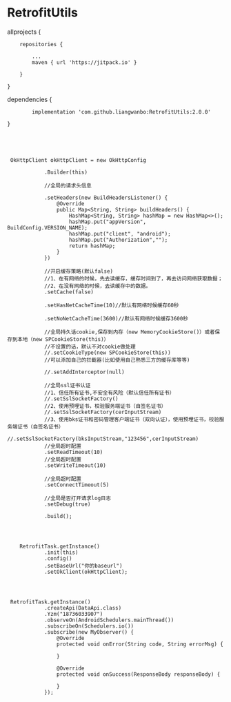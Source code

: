 # RetrofitUtils

allprojects {

		repositories {
		
			...
			maven { url 'https://jitpack.io' }
			
		}
		
	}
	
  
  dependencies {
  
	        implementation 'com.github.liangwanbo:RetrofitUtils:2.0.0'
		
	}
	
	
	
	
	
	 OkHttpClient okHttpClient = new OkHttpConfig
	 
                .Builder(this)
		
                //全局的请求头信息
		
                .setHeaders(new BuildHeadersListener() {
                    @Override
                    public Map<String, String> buildHeaders() {
                        HashMap<String, String> hashMap = new HashMap<>();
                        hashMap.put("appVersion", BuildConfig.VERSION_NAME);
                        hashMap.put("client", "android");
                        hashMap.put("Authorization","");
                        return hashMap;
                    }
                })
		
                //开启缓存策略(默认false)
                //1、在有网络的时候，先去读缓存，缓存时间到了，再去访问网络获取数据；
                //2、在没有网络的时候，去读缓存中的数据。
                .setCache(false)
		
                .setHasNetCacheTime(10)//默认有网络时候缓存60秒
		
                .setNoNetCacheTime(3600)//默认有网络时候缓存3600秒
		
                //全局持久话cookie,保存到内存（new MemoryCookieStore()）或者保存到本地（new SPCookieStore(this)）
                //不设置的话，默认不对cookie做处理
                //.setCookieType(new SPCookieStore(this))
                //可以添加自己的拦截器(比如使用自己熟悉三方的缓存库等等)
		
                //.setAddInterceptor(null)
		
                //全局ssl证书认证
                //1、信任所有证书,不安全有风险（默认信任所有证书）
                //.setSslSocketFactory()
                //2、使用预埋证书，校验服务端证书（自签名证书）
                //.setSslSocketFactory(cerInputStream)
                //3、使用bks证书和密码管理客户端证书（双向认证），使用预埋证书，校验服务端证书（自签名证书）
                //.setSslSocketFactory(bksInputStream,"123456",cerInputStream)
                //全局超时配置
                .setReadTimeout(10)
                //全局超时配置
                .setWriteTimeout(10)
		
                //全局超时配置
                .setConnectTimeout(5)
		
                //全局是否打开请求log日志
                .setDebug(true)
		
                .build();
		
		


        RetrofitTask.getInstance()
                .init(this)
                .config()
                .setBaseUrl("你的baseurl")
                .setOkClient(okHttpClient);
	
	
	
	
	 RetrofitTask.getInstance()
                .createApi(DataApi.class)
                .Yzm("18736033907")
                .observeOn(AndroidSchedulers.mainThread())
                .subscribeOn(Schedulers.io())
                .subscribe(new MyObserver() {
                    @Override
                    protected void onError(String code, String errorMsg) {

                    }

                    @Override
                    protected void onSuccess(ResponseBody responseBody) {

                    }
                });
  

